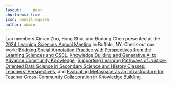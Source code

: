 ```yaml
---
layout:     post
shortnews: true
icon: pencil-square
author: admin
---
```


Lab members Xinran Zhu, Hong Shui, and Bodong Chen presented at the [2024 Learning Sciences Annual Meeting](https://2024.isls.org/) in Buffalo, NY. Check out our work: [Bridging Social Annotation Practice with Perspectives from the Learning Sciences and CSCL](https://repository.isls.org/handle/1/10543), [Knowledge Building and Generative AI to Advance Community Knowledge](https://2024.isls.org/workshops-tutorials/), [Supporting Learning Pathways of Justice-Oriented Data Science in Secondary Science and History Classes: Teachers' Perspectives](https://repository.isls.org/handle/1/10956), and [Evaluating Metaspace as an Infrastructure for Teacher Cross-Community Collaboration in Knowledge Building](https://repository.isls.org/handle/1/10518).
